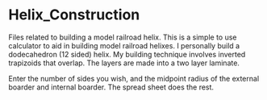 # Helix_Construction
Files related to building a model railroad helix.
This is a simple to use calculator to aid in building model railroad helixes. I personally build a dodecahedron (12 sided) helix.
My building technique involves inverted trapizoids that overlap. The layers are made into a two layer laminate.

Enter the number of sides you wish, and the midpoint radius of the external boarder and internal boarder. The spread sheet does the rest.
